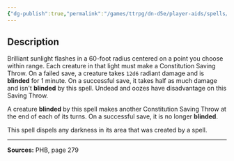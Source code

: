 ```yaml
---
{"dg-publish":true,"permalink":"/games/ttrpg/dn-d5e/player-aids/spells/level-8/sunburst/","tags":["TTRPG/DND/5e","verbal","somatic","material","Spell"],"noteIcon":""}
---
```



## Description
Brilliant sunlight flashes in a 60-foot radius centered on a point you choose within range.
Each creature in that light must make a Constitution Saving Throw.
On a failed save, a creature takes `12d6` radiant damage and is **blinded** for 1 minute.
On a successful save, it takes half as much damage and isn't **blinded** by this spell.
Undead and oozes have disadvantage on this Saving Throw.

A creature **blinded** by this spell makes another Constitution Saving Throw at the end of each of its turns.
On a successful save, it is no longer **blinded**.

This spell dispels any darkness in its area that was created by a spell.

---

**Sources:** PHB, page 279
